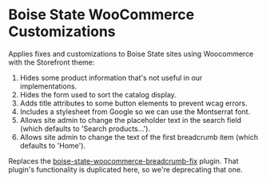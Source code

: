 # Boise State WooCommerce Customizations
Applies fixes and customizations to Boise State sites using Woocommerce with the Storefront theme:
1. Hides some product information that's not useful in our implementations. 
1. Hides the form used to sort the catalog display. 
1. Adds title attributes to some button elements to prevent wcag errors. 
1. Includes a stylesheet from Google so we can use the Montserrat font.
1. Allows site admin to change the placeholder text in the search field (which defaults to 'Search products...').
1. Allows site admin to change the text of the first breadcrumb item (which defaults to 'Home').

Replaces the [boise-state-woocommerce-breadcrumb-fix](https://github.com/OITWPsupport/boise-state-woocommerce-breadcrumb-fix) plugin. That plugin's functionality is duplicated here, so we're deprecating that one.
